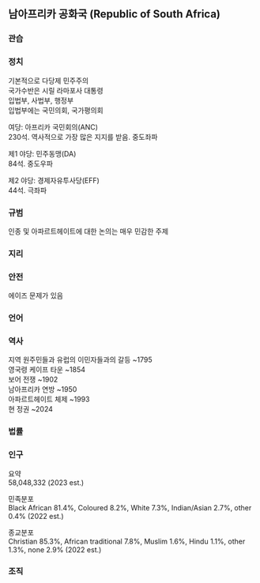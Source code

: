 ## 남아프리카 공화국 (Republic of South Africa)

### 관습

### 정치
기본적으로 다당제 민주주의\
국가수반은 시릴 라마포사 대통령\
입법부, 사법부, 행정부\
입법부에는 국민의회, 국가평의회

여당: 아프리카 국민회의(ANC)\
230석. 역사적으로 가장 많은 지지를 받음. 중도좌파

제1 야당: 민주동맹(DA)\
84석. 중도우파

제2 야당: 경제자유투사당(EFF)\
44석. 극좌파

### 규범
인종 및 아파르트헤이트에 대한 논의는 매우 민감한 주제

### 지리

### 안전
에이즈 문제가 있음

### 언어

### 역사
지역 원주민들과 유럽의 이민자들과의 갈등 ~1795\
영국령 케이프 타운 ~1854\
보어 전쟁 ~1902\
남아프리카 연방 ~1950\
아파르트헤이트 체제 ~1993\
현 정권 ~2024

### 법률

### 인구
요약\
58,048,332 (2023 est.)

민족분포\
Black African 81.4%, Coloured 8.2%, White 7.3%, Indian/Asian 2.7%, other 0.4% (2022 est.)

종교분포\
Christian 85.3%, African traditional 7.8%, Muslim 1.6%, Hindu 1.1%, other 1.3%, none 2.9% (2022 est.)

### 조직

